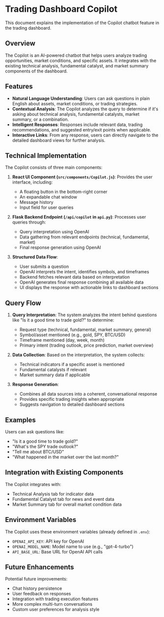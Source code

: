 # Trading Dashboard Copilot

This document explains the implementation of the Copilot chatbot feature in the trading dashboard.

## Overview

The Copilot is an AI-powered chatbot that helps users analyze trading opportunities, market conditions, and specific assets. It integrates with the existing technical analysis, fundamental catalyst, and market summary components of the dashboard.

## Features

- **Natural Language Understanding**: Users can ask questions in plain English about assets, market conditions, or trading strategies.
- **Contextual Analysis**: The Copilot analyzes the query to determine if it's asking about technical analysis, fundamental catalysts, market summary, or a combination.
- **Intelligent Responses**: Responses include relevant data, trading recommendations, and suggested entry/exit points when applicable.
- **Interactive Links**: From any response, users can directly navigate to the detailed dashboard views for further analysis.

## Technical Implementation

The Copilot consists of three main components:

1. **React UI Component (`src/components/Copilot.js`)**: Provides the user interface, including:
   - A floating button in the bottom-right corner
   - An expandable chat window
   - Message history
   - Input field for user queries

2. **Flask Backend Endpoint (`/api/copilot` in `api.py`)**: Processes user queries through:
   - Query interpretation using OpenAI
   - Data gathering from relevant endpoints (technical, fundamental, market)
   - Final response generation using OpenAI

3. **Structured Data Flow**:
   - User submits a question
   - OpenAI interprets the intent, identifies symbols, and timeframes
   - Backend fetches relevant data based on interpretation
   - OpenAI generates final response combining all available data
   - UI displays the response with actionable links to dashboard sections

## Query Flow

1. **Query Interpretation**: The system analyzes the intent behind questions like "Is it a good time to trade gold?" to determine:
   - Request type (technical, fundamental, market summary, general)
   - Symbol/asset mentioned (e.g., gold, SPY, BTC/USD)
   - Timeframe mentioned (day, week, month)
   - Primary intent (trading outlook, price prediction, market overview)

2. **Data Collection**: Based on the interpretation, the system collects:
   - Technical indicators if a specific asset is mentioned
   - Fundamental catalysts if relevant
   - Market summary data if applicable

3. **Response Generation**: 
   - Combines all data sources into a coherent, conversational response
   - Provides specific trading insights when appropriate
   - Suggests navigation to detailed dashboard sections

## Examples

Users can ask questions like:

- "Is it a good time to trade gold?"
- "What's the SPY trade outlook?"
- "Tell me about BTC/USD"
- "What happened in the market over the last month?"

## Integration with Existing Components

The Copilot integrates with:

- Technical Analysis tab for indicator data
- Fundamental Catalyst tab for news and event data
- Market Summary tab for overall market condition data

## Environment Variables

The Copilot uses these environment variables (already defined in `.env`):

- `OPENAI_API_KEY`: API key for OpenAI
- `OPENAI_MODEL_NAME`: Model name to use (e.g., "gpt-4-turbo")
- `API_BASE_URL`: Base URL for OpenAI API calls

## Future Enhancements

Potential future improvements:

- Chat history persistence
- User feedback on responses
- Integration with trading execution features
- More complex multi-turn conversations
- Custom user preferences for analysis style 